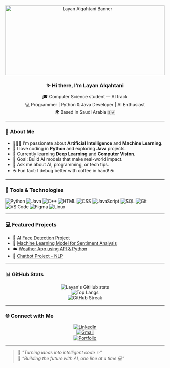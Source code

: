 <div align="center">

<img src="https://i.ibb.co/5cN2ftt/purple-banner-ai.png" width="100%" height="220px" alt="Layan Alqahtani Banner"/>  

### ✨ Hi there, I’m **Layan Alqahtani**  
🎓 Computer Science student — AI track  
💻 Programmer | Python & Java Developer | AI Enthusiast  
🌍 Based in Saudi Arabia 🇸🇦  

</div>

---

### 💜 About Me

- 👩🏻‍💻 I’m passionate about **Artificial Intelligence** and **Machine Learning**.  
- 🐍 I love coding in **Python** and exploring **Java** projects.  
- 🤖 Currently learning **Deep Learning** and **Computer Vision**.  
- 🎯 Goal: Build AI models that make real-world impact.  
- 💬 Ask me about AI, programming, or tech tips.  
- ☕ Fun fact: I debug better with coffee in hand! ☕  

---

### 🎀 Tools & Technologies

![Python](https://img.shields.io/badge/Python-ffb6c1?style=flat&logo=python&logoColor=5c2d91)
![Java](https://img.shields.io/badge/Java-d8bfd8?style=flat&logo=java&logoColor=5c2d91)
![C++](https://img.shields.io/badge/C++-dda0dd?style=flat&logo=c%2B%2B&logoColor=5c2d91)
![HTML](https://img.shields.io/badge/HTML5-f4a7b9?style=flat&logo=html5&logoColor=white)
![CSS](https://img.shields.io/badge/CSS3-e6add8?style=flat&logo=css3&logoColor=5c2d91)
![JavaScript](https://img.shields.io/badge/JavaScript-f5c0eb?style=flat&logo=javascript&logoColor=5c2d91)
![SQL](https://img.shields.io/badge/SQLite-ebbfe3?style=flat&logo=sqlite&logoColor=5c2d91)
![Git](https://img.shields.io/badge/Git-e2a9d4?style=flat&logo=git&logoColor=5c2d91)
![VS Code](https://img.shields.io/badge/VS_Code-dba4eb?style=flat&logo=visual-studio-code&logoColor=white)
![Figma](https://img.shields.io/badge/Figma-f0b7e3?style=flat&logo=figma&logoColor=5c2d91)
![Linux](https://img.shields.io/badge/Linux-f5a9d0?style=flat&logo=linux&logoColor=5c2d91)

---

### 💻 Featured Projects

- 🤖 [AI Face Detection Project](https://github.com/Layan810/Face-Detection)
- 🧠 [Machine Learning Model for Sentiment Analysis](https://github.com/Layan810/Sentiment-Model)
- ☁️ [Weather App using API & Python](https://github.com/Layan810/Weather-App)
- 💬 [Chatbot Project - NLP](https://github.com/Layan810/Chatbot-AI)

---

### 📊 GitHub Stats

<div align="center">

![Layan's GitHub stats](https://github-readme-stats.vercel.app/api?username=Layan810&show_icons=true&theme=dracula&title_color=ffb6c1&icon_color=d8bfd8&text_color=fce4ec&bg_color=282a36)  
![Top Langs](https://github-readme-stats.vercel.app/api/top-langs/?username=Layan810&layout=compact&theme=dracula&title_color=ffb6c1&text_color=fce4ec&bg_color=282a36)  
![GitHub Streak](https://github-readme-streak-stats.herokuapp.com/?user=Layan810&theme=dracula&background=282a36&ring=ffb6c1&fire=ffb6c1&currStreakLabel=ffb6c1)

</div>

---

### 🌐 Connect with Me

<div align="center">

[![LinkedIn](https://img.shields.io/badge/LinkedIn-ffb6c1?style=for-the-badge&logo=linkedin&logoColor=white)](https://www.linkedin.com/in/layan-alqahtani)  
[![Gmail](https://img.shields.io/badge/Gmail-d8bfd8?style=for-the-badge&logo=gmail&logoColor=white)](mailto:yourmail@gmail.com)  
[![Portfolio](https://img.shields.io/badge/Portfolio-eba6d2?style=for-the-badge&logo=about.me&logoColor=white)](https://layan810.github.io/)

</div>

---

> 💬 *"Turning ideas into intelligent code ✨"*  
> 🌸 *“Building the future with AI, one line at a time 💻”*
